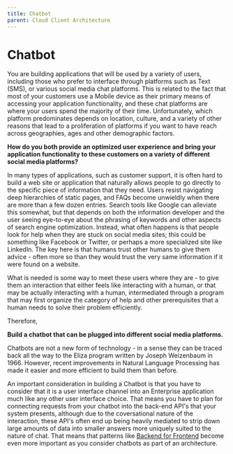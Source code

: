 ```yaml
---
title: Chatbot
parent: Cloud Client Architecture
---
```

# Chatbot

You are building applications that will be used by a variety of users, including those who prefer to interface through platforms such as Text (SMS), or various social media chat platforms. This is related to the fact that most of your customers use a Mobile device as their primary means of accessing your application functionality, and these chat platforms are where your users spend the majority of their time.  Unfortunately, which platform predominates depends on location, culture, and a variety of other reasons that lead to a proliferation of platforms if you want to have reach across geographies, ages and other demographic factors.

**How do you both provide an optimized user experience and bring your application functionality to these customers on a variety of different social media platforms?**

In many types of applications, such as customer support, it is often hard to build a web site or application that naturally allows people to go directly to the specific piece of information that they need. Users resist navigating deep hierarchies of static pages, and FAQs become unwieldly when there are more than a few dozen entries.  Search tools like Google can alleviate this somewhat, but that depends on both the information developer and the user seeing eye-to-eye about the phrasing of keywords and other aspects of search engine optimization.  Instead, what often happens is that people look for help when they are stuck on social media sites; this could be something like Facebook or Twitter, or perhaps a more specialized site like LinkedIn.  The key here is that humans trust other humans to give them advice - often more so than they would trust the very same information if it were found on a website. 

What is needed is some way to meet these users where they are - to give them an interaction that either feels like interacting with a human, or that may be actually interacting with a human, intermediated through a program that may first organize the category of help and other prerequisites that a human needs to solve their problem efficiently. 

Therefore,

**Build a chatbot that can be plugged into different social media platforms.**

Chatbots are not a new form of technology - in a sense they can be traced back all the way to the Eliza program written by Joseph Weizenbaum in 1966.  However, recent improvements in Natural Language Processing has made it easier and more efficient to build them than before. 

An important consideration in building a Chatbot is that you have to consider that it is a user interface channel into an Enterprise application much like any other user interface choice.  That means you have to plan for connecting requests from your chatbot into the back-end API's that your system presents, although due to the coversational nature of the interaction, these API's often end up being heavily mediated to strip down large amounts of data into smaller answers more uniquely suited to the nature of chat.  That means that patterns like [Backend for Frontend](../Microservices/Backend-For-Frontend.md) become even more important as you consider chatbots as part of an architecture.    
